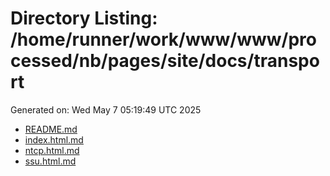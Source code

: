 # Directory Listing: /home/runner/work/www/www/processed/nb/pages/site/docs/transport
Generated on: Wed May  7 05:19:49 UTC 2025

- [README.md](README.md)
- [index.html.md](index.html.md)
- [ntcp.html.md](ntcp.html.md)
- [ssu.html.md](ssu.html.md)
